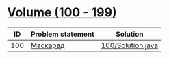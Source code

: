 # [Volume (100 - 199)](http://acm.sgu.ru/olimp/problemset.php?contest=0&volume=1)


| ID  | Problem statement                                                     | Solution                               |
|-----|-----------------------------------------------------------------------|----------------------------------------|
| 100 | [Маскарад](http://acm.sgu.ru/olimp/problem.php?contest=0&problem=100) | [100/Solution.java](100/Solution.java) |

